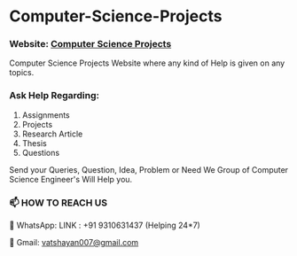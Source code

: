 # Computer-Science-Projects


### Website: [**Computer Science Projects**](https://computerscienceproject.com/) 

Computer Science Projects Website where any kind of Help is given on any topics.

### Ask Help Regarding: 
1. Assignments
2. Projects
3. Research Article
4. Thesis 
5. Questions

Send your Queries, Question, Idea, Problem or Need We Group of Computer Science Engineer's Will Help you. 

### 📫 HOW TO REACH US
💬 WhatsApp: LINK : +91 9310631437 (Helping 24*7)

💬 Gmail: vatshayan007@gmail.com
